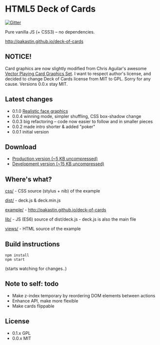 # HTML5 Deck of Cards
[![Gitter](https://badges.gitter.im/Join%20Chat.svg)](https://gitter.im/pakastin/deck-of-cards?utm_source=badge&utm_medium=badge&utm_campaign=pr-badge)

Pure vanilla JS (+ CSS3) – no dependencies.

http://pakastin.github.io/deck-of-cards

## NOTICE!
Card graphics are now slightly modified from Chris Aguilar's awesome [Vector Playing Card Graphics Set](http://sourceforge.net/projects/vector-cards/). I want to respect author's license, and decided to change Deck of Cards license from MIT to GPL. Sorry for any cause. Versions 0.0.x stay MIT.

## Latest changes
- 0.1.0 [Realistic face graphics](http://sourceforge.net/projects/vector-cards/)
- 0.0.4 winning mode, simpler shuffling, CSS box-shadow change
- 0.0.3 big refactoring – code now easier to follow and in smaller pieces
- 0.0.2 made intro shorter & added "poker"
- 0.0.1 initial version


## Download

- [Production version (~5 KB uncompressed)](https://pakastin.github.io/deck-of-cards/dist/deck.min.js)
- [Development version (~15 KB uncompressed)](https://pakastin.github.io/deck-of-cards/dist/deck.js)


## Where's what?

[css/](https://github.com/pakastin/deck-of-cards/tree/master/css) - CSS source (stylus + nib) of the example

[dist/](https://github.com/pakastin/deck-of-cards/tree/master/dist) - deck.js & deck.min.js

[example/](https://github.com/pakastin/deck-of-cards/tree/master/example) - http://pakastin.github.io/deck-of-cards

[lib/](https://github.com/pakastin/deck-of-cards/tree/master/lib) - JS (ES6) source of dist/deck.js - deck.js is also the main file

[views/](https://github.com/pakastin/deck-of-cards/tree/master/views) - HTML source of the example


## Build instructions

    npm install
    npm start

(starts watching for changes..)

## Note to self: todo

- Make z-index temporary by reordering DOM elements between actions
- Enhance API, make more flexible
- Make cards flippable

## License

- 0.1.x GPL
- 0.0.x MIT
